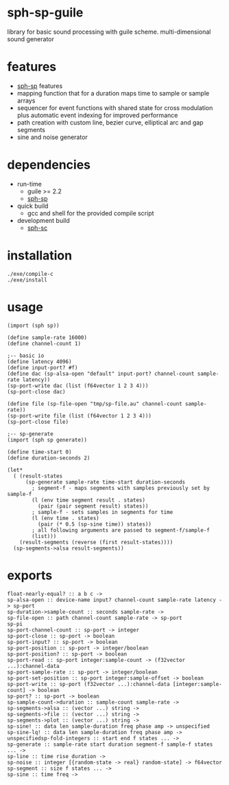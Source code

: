 # sph-sp-guile

library for basic sound processing with guile scheme.
multi-dimensional sound generator

# features
* [sph-sp](https://github.com/sph-mn/sph-sp) features
* mapping function that for a duration maps time to sample or sample arrays
* sequencer for event functions with shared state for cross modulation plus automatic event indexing for improved performance
* path creation with custom line, bezier curve, elliptical arc and gap segments
* sine and noise generator

# dependencies
* run-time
  * guile >= 2.2
  * [sph-sp](https://github.com/sph-mn/sph-sp)
* quick build
  * gcc and shell for the provided compile script
* development build
  * [sph-sc](https://github.com/sph-mn/sph-sc)

# installation
```
./exe/compile-c
./exe/install
```

# usage
```
(import (sph sp))

(define sample-rate 16000)
(define channel-count 1)

;-- basic io
(define latency 4096)
(define input-port? #f)
(define dac (sp-alsa-open "default" input-port? channel-count sample-rate latency))
(sp-port-write dac (list (f64vector 1 2 3 4)))
(sp-port-close dac)

(define file (sp-file-open "tmp/sp-file.au" channel-count sample-rate))
(sp-port-write file (list (f64vector 1 2 3 4)))
(sp-port-close file)

;-- sp-generate
(import (sph sp generate))

(define time-start 0)
(define duration-seconds 2)

(let*
  ( (result-states
      (sp-generate sample-rate time-start duration-seconds
        ; segment-f - maps segments with samples previously set by sample-f
        (l (env time segment result . states)
          (pair (pair segment result) states))
        ; sample-f - sets samples in segments for time
        (l (env time . states)
          (pair (* 0.5 (sp-sine time)) states))
        ; all following arguments are passed to segment-f/sample-f
        (list)))
    (result-segments (reverse (first result-states))))
  (sp-segments->alsa result-segments))
```

# exports
```
float-nearly-equal? :: a b c ->
sp-alsa-open :: device-name input? channel-count sample-rate latency -> sp-port
sp-duration->sample-count :: seconds sample-rate ->
sp-file-open :: path channel-count sample-rate -> sp-port
sp-pi
sp-port-channel-count :: sp-port -> integer
sp-port-close :: sp-port -> boolean
sp-port-input? :: sp-port -> boolean
sp-port-position :: sp-port -> integer/boolean
sp-port-position? :: sp-port -> boolean
sp-port-read :: sp-port integer:sample-count -> (f32vector ...):channel-data
sp-port-sample-rate :: sp-port -> integer/boolean
sp-port-set-position :: sp-port integer:sample-offset -> boolean
sp-port-write :: sp-port (f32vector ...):channel-data [integer:sample-count] -> boolean
sp-port? :: sp-port -> boolean
sp-sample-count->duration :: sample-count sample-rate ->
sp-segments->alsa :: (vector ...) string ->
sp-segments->file :: (vector ...) string ->
sp-segments->plot :: (vector ...) string ->
sp-sine! :: data len sample-duration freq phase amp -> unspecified
sp-sine-lq! :: data len sample-duration freq phase amp -> unspecifiedsp-fold-integers :: start end f states ... ->
sp-generate :: sample-rate start duration segment-f sample-f states ... ->
sp-line :: time rise duration ->
sp-noise :: integer [{random-state -> real} random-state] -> f64vector
sp-segment :: size f states ... ->
sp-sine :: time freq ->
```
